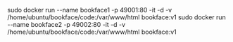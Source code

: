 sudo docker run --name bookface1 -p 49001:80 -it -d -v /home/ubuntu/bookface/code:/var/www/html bookface:v1
sudo docker run --name bookface2 -p 49002:80 -it -d -v /home/ubuntu/bookface/code:/var/www/html bookface:v1
